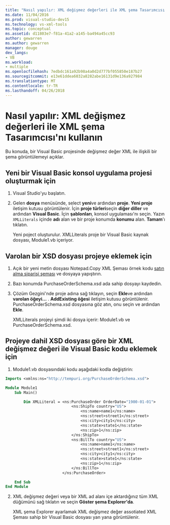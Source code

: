 ```yaml
---
title: "Nasıl yapılır: XML değişmez değerleri ile XML şema Tasarımcısı'nı kullanın"
ms.date: 11/04/2016
ms.prod: visual-studio-dev15
ms.technology: vs-xml-tools
ms.topic: conceptual
ms.assetid: d11803e7-f81a-41a2-a145-ba494a45cc93
author: gewarren
ms.author: gewarren
manager: douge
dev_langs:
- VB
ms.workload:
- multiple
ms.openlocfilehash: 7edbdc161a92b98a4a0d2d777bf055850e187b27
ms.sourcegitcommit: e13e61ddea6032a8282abe16131d9e136a927984
ms.translationtype: MT
ms.contentlocale: tr-TR
ms.lasthandoff: 04/26/2018
---
```

# <a name="how-to-use-the-xml-schema-designer-with-xml-literals"></a>Nasıl yapılır: XML değişmez değerleri ile XML şema Tasarımcısı'nı kullanın

Bu konuda, bir Visual Basic projesinde değişmez değer XML ile ilişkili bir şema görüntülemeyi açıklar.

## <a name="to-create-a-new-visual-basic-console-application-project"></a>Yeni bir Visual Basic konsol uygulama projesi oluşturmak için

1.  Visual Studio'yu başlatın.

2.  Gelen **dosya** menüsünde, select **yeni**ve ardından **proje**. **Yeni proje** iletişim kutusu görüntülenir. İçin **proje türleri**seçin **diğer diller** ve ardından **Visual Basic**. İçin **şablonları**, konsol uygulaması'nı seçin. Yazın `XMLLiterals` içinde **adı** alan ve bir proje konumda **konumu** alan. **Tamam**'ı tıklatın.

     Yeni poject oluşturulur. XMLLiterals proje bir Visual Basic kaynak dosyası, Module1.vb içeriyor.

## <a name="to-add-an-existing-xsd-file-to-the-project"></a>Varolan bir XSD dosyası projeye eklemek için

1.  Açık bir yeni metin dosyası Notepad.Copy XML Şeması örnek kodu [satın alma siparişi şeması](../xml-tools/sample-xsd-file-simple-schema.md) ve dosyaya yapıştırın.

2.  Bazı konumda PurchaseOrderSchema.xsd ada sahip dosyayı kaydedin.

3.  Çözüm Gezgini'nde proje adına sağ tıklayın, seçin **Ekle**ve ardından **varolan öğeyi...** . **AddExisting öğesi** iletişim kutusu görüntülenir. PurchaseOrderSchema.xsd dosyasına göz atın, onu seçin ve ardından **Ekle**.

     XMLLiterals projeyi şimdi iki dosya içerir: Module1.vb ve PurchaseOrderSchema.xsd.

## <a name="to-add-visual-basic-code-with-an-xml-literal-based-on-the-xsd-file-included-in-the-project"></a>Projeye dahil XSD dosyası göre bir XML değişmez değeri ile Visual Basic kodu eklemek için

1.  Module1.vb dosyasındaki kodu aşağıdaki kodla değiştirin:

   ```vb
   Imports <xmlns:ns="http://tempuri.org/PurchaseOrderSchema.xsd">

   Module Module1
       Sub Main()

           Dim XMLLiteral = <ns:PurchaseOrder OrderDate="1900-01-01">
                                <ns:ShipTo country="US">
                                    <ns:name>name1</ns:name>
                                    <ns:street>street1</ns:street>
                                    <ns:city>city1</ns:city>
                                    <ns:state>state1</ns:state>
                                    <ns:zip>1</ns:zip>
                                </ns:ShipTo>
                                <ns:BillTo country="US">
                                    <ns:name>name1</ns:name>
                                    <ns:street>street1</ns:street>
                                    <ns:city>city1</ns:city>
                                    <ns:state>state1</ns:state>
                                    <ns:zip>1</ns:zip>
                                </ns:BillTo>
                            </ns:PurchaseOrder>

       End Sub
   End Module
   ```

2.  XML değişmez değeri veya bir XML ad alanı içe aktardığınız tüm XML düğümünü sağ tıklatın ve seçin **Göster şema Explorer'da**.

     XML şema Explorer ayarlamak XML değişmez değer assotiated XML Şeması sahip bir Visual Basic dosyası yan yana görüntülenir.